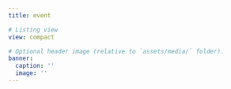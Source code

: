 ```yaml
---
title: event

# Listing view
view: compact

# Optional header image (relative to `assets/media/` folder).
banner:
  caption: ''
  image: ''
---
```

